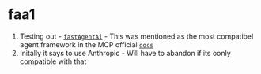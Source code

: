 # faa1

1. Testing out - [`fastAgentAi`](https://fast-agent.ai/) - This was mentioned as the most compatibel agent framework in the MCP official [`docs`](https://modelcontextprotocol.io/clients)
2. Initally it says to use Anthropic - Will have to abandon if its oonly compatible with that
